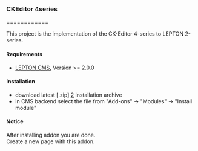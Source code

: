 ### CKEditor 4series
============

This project is the implementation of the CK-Editor 4-series to LEPTON 2-series.

#### Requirements

* [LEPTON CMS][1], Version >= 2.0.0


#### Installation

* download latest [.zip] [2] installation archive
* in CMS backend select the file from "Add-ons" -> "Modules" -> "Install module"

#### Notice

After installing addon you are done. <br />
Create a new page with this addon.



[1]: http://lepton-cms.org "LEPTON CMS"
[2]: http://www.lepton-cms.com/lepador/editors/ck-editor-4series.php

